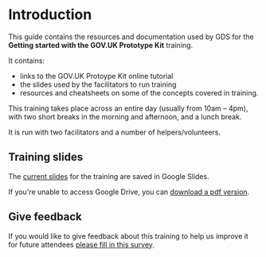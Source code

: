 # Introduction

This guide contains the resources and documentation used by GDS for the **Getting started with the GOV.UK Prototype Kit** training.

It contains:

+ links to the GOV.UK Protoype Kit online tutorial
+ the slides used by the facilitators to run training
+ resources and cheatsheets on some of the concepts covered in training.

This training takes place across an entire day (usually from 10am – 4pm), with two short breaks in the morning and afternoon, and a lunch break.

It is run with two facilitators and a number of helpers/volunteers.

## Training slides

The [current slides](https://docs.google.com/presentation/d/1jMjQU5uVzmCXaWRx8Q0vMf0gChBSYgBZB0k_V6KaEFg/edit?usp=sharing) for the training are saved in Google Slides.

If you're unable to access Google Drive, you can [download a pdf version](/introduction/intro-to-kit.pdf).

## Give feedback

If you would like to give feedback about this training to help us improve it for future attendees [please fill in this survey](https://www.smartsurvey.co.uk/s/G0VW6/).